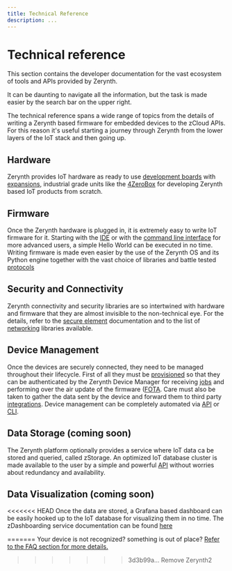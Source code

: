 ```yaml
---
title: Technical Reference
description: ...
---
```


# Technical reference

This section contains the developer documentation for the vast ecosystem of tools and APIs provided by Zerynth.

It can be daunting to navigate all the information, but the task is made easier by the search bar on the upper right.

The technical reference spans a wide range of topics from the details of writing a Zerynth based firmware for embedded devices to the zCloud APIs. For this reason it's useful starting a journey through Zerynth from the lower layers of the IoT stack and then going up.


## Hardware

Zerynth provides IoT hardware as ready to use [development boards](../hardware/index.md) with [expansions](../hardware/index.md/#modular-expansion-system), industrial grade units like the [4ZeroBox](../hardware/4ZeroBox.md) for developing Zerynth based IoT products from scratch.

## Firmware

Once the Zerynth hardware is plugged in, it is extremely easy to write IoT firmware for it. Starting with the [IDE](vscode/index.md) or with the [command line interface](cli/ztc/index.md) for more advanced users, a simple Hello World can be executed in no time.
Writing firmware is made even easier by the use of the Zerynth OS and its Python engine together with the vast choice of libraries and battle tested [protocols](libs/protocols/index.md)

## Security and Connectivity

Zerynth connectivity and security libraries are so intertwined with hardware and firmware that they are almost invisible to the non-technical eye. For the details, refer to the [secure element](libs/crypto/index.md) documentation and to the list of [networking](libs/networking/index.md) libraries available.

## Device Management

Once the devices are securely connected, they need to be managed throughout their lifecycle. First of all they must be [provisioned](../gettingstarted/index.md#3-prepare-the-device-for-the-cloud) so that they can be authenticated by the Zerynth Device Manager for receiving [jobs](../zCloud/zdm_intro.md) and performing over the air update of the firmware ([FOTA](../zCloud/FOTA.md). Care must also be taken to gather the data sent by the device and forward them to third party [integrations](../zCloud/zdm_intro.md). Device management can be completely automated via [API](api/zdm/index.md) or [CLI](cli/zdm/index.md).

## Data Storage (coming soon)

The Zerynth platform optionally provides a service where IoT data ca be stored and queried, called zStorage. An optimized IoT database cluster is made available to the user by a simple and powerful [API](api/zstorage/index.md) without worries about redundancy and availability.

## Data Visualization (coming soon)

<<<<<<< HEAD
Once the data are stored, a Grafana based dashboard can be easily hooked up to the IoT database for visualizing them in no time. The zDashboarding service documentation can be found [here](../zCloud/zdashboard_intro.md)




=======
Your device is not recognized? something is out of place? [Refer to the FAQ section for more details.](faq/hardware/)
>>>>>>> 3d3b99a... Remove Zerynth2
